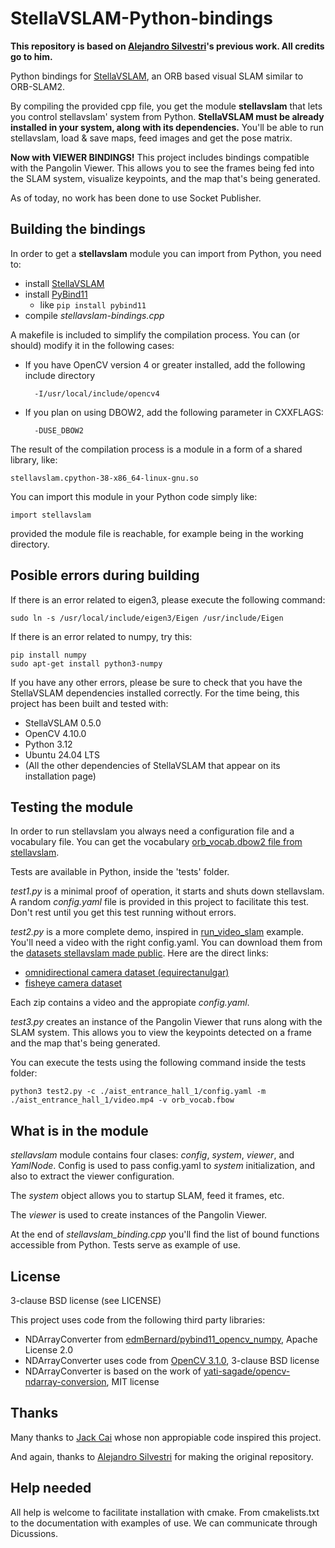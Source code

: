 # StellaVSLAM-Python-bindings
**This repository is based on [Alejandro Silvestri](https://github.com/AlejandroSilvestri)'s previous work. All credits go to him.**

Python bindings for [StellaVSLAM](https://github.com/stella-cv/stella_vslam), an ORB based visual SLAM similar to ORB-SLAM2.

By compiling the provided cpp file, you get the module **stellavslam** that lets you control stellavslam' system from Python. **StellaVSLAM must be already installed in your system, along with its dependencies.** You'll be able to run stellavslam, load & save maps, feed images and get the pose matrix.

**Now with VIEWER BINDINGS!** This project includes bindings compatible with the Pangolin Viewer. This allows you to see the frames being fed into the SLAM system, visualize keypoints, and the map that's being generated.

As of today, no work has been done to use Socket Publisher. 

## Building the bindings
In order to get a **stellavslam** module you can import from Python, you need to:

* install [StellaVSLAM](https://stella-cv.readthedocs.io/en/latest/installation.html#chapter-installation)
* install [PyBind11](https://github.com/pybind/pybind11)
  * like ```pip install pybind11```
* compile _stellavslam-bindings.cpp_ 

A makefile is included to simplify the compilation process. You can (or should) modify it in the following cases:

* If you have OpenCV version 4 or greater installed, add the following include directory

        -I/usr/local/include/opencv4

* If you plan on using DBOW2, add the following parameter in CXXFLAGS:

        -DUSE_DBOW2

The result of the compilation process is a module in a form of a shared library, like:

    stellavslam.cpython-38-x86_64-linux-gnu.so

You can import this module in your Python code simply like:

    import stellavslam
    
provided the module file is reachable, for example being in the working directory.

## Posible errors during building

If there is an error related to eigen3, please execute the following command:

    sudo ln -s /usr/local/include/eigen3/Eigen /usr/include/Eigen

If there is an error related to numpy, try this:

    pip install numpy
    sudo apt-get install python3-numpy

If you have any other errors, please be sure to check that you have the StellaVSLAM dependencies installed correctly. For the time being, this project has been built and tested with:
* StellaVSLAM 0.5.0
* OpenCV 4.10.0
* Python 3.12
* Ubuntu 24.04 LTS
* (All the other dependencies of StellaVSLAM that appear on its installation page)

## Testing the module

In order to run stellavslam you always need a configuration file and a vocabulary file. You can get the vocabulary [orb_vocab.dbow2 file from stellavslam](https://github.com/StellaVSLAM-Community/DBoW2_orb_vocab).

Tests are available in Python, inside the 'tests' folder.

_test1.py_ is a minimal proof of operation, it starts and shuts down stellavslam.  A random _config.yaml_ file is provided in this project to facilitate this test.  Don't rest until you get this test running without errors.

_test2.py_ is a more complete demo, inspired in [run_video_slam](https://github.com/stella-cv/stella_vslam/blob/main/example/run_video_slam.cc) example.  You'll need a video with the right config.yaml.  You can download them from the [datasets stellavslam made public](https://stella-cv.readthedocs.io/en/latest/example.html#section-example-standard-datasets). Here are the direct links:

* [omnidirectional camera dataset (equirectanulgar)](https://drive.google.com/drive/folders/1A_gq8LYuENePhNHsuscLZQPhbJJwzAq4)
* [fisheye camera dataset](https://drive.google.com/drive/folders/1SVDsgz-ydm1pAbrdmhRQTmWhJnUl_xr8)

Each zip contains a video and the appropiate _config.yaml_.

_test3.py_ creates an instance of the Pangolin Viewer that runs along with the SLAM system. This allows you to view the keypoints detected on a frame and the map that's being generated.

You can execute the tests using the following command inside the tests folder:

    python3 test2.py -c ./aist_entrance_hall_1/config.yaml -m ./aist_entrance_hall_1/video.mp4 -v orb_vocab.fbow


## What is in the module
_stellavslam_ module contains four clases: _config_, _system_, _viewer_, and _YamlNode_. Config is used to pass config.yaml to _system_ initialization, and also to extract the viewer configuration. 

The _system_ object allows you to startup SLAM, feed it frames, etc. 

The _viewer_ is used to create instances of the Pangolin Viewer.

At the end of _stellavslam_binding.cpp_ you'll find the list of bound functions accessible from Python.  Tests serve as example of use.

## License
3-clause BSD license (see LICENSE)

This project uses code from the following third party libraries:

* NDArrayConverter from [edmBernard/pybind11_opencv_numpy](https://github.com/edmBernard/pybind11_opencv_numpy), Apache License 2.0
* NDArrayConverter uses code from [OpenCV 3.1.0](https://github.com/opencv/opencv/tree/3.1.0), 3-clause BSD license
* NDArrayConverter is based on the work of [yati-sagade/opencv-ndarray-conversion](https://github.com/yati-sagade/opencv-ndarray-conversion), MIT license

## Thanks
Many thanks to [Jack Cai](https://github.com/JackCai1206/stellavslam/blob/master/python/bindings.cc) whose non appropiable code inspired this project.

And again, thanks to [Alejandro Silvestri](https://github.com/AlejandroSilvestri) for making the original repository.

## Help needed
All help is welcome to facilitate installation with cmake.  From cmakelists.txt to the documentation with examples of use.
We can communicate through Dicussions.
